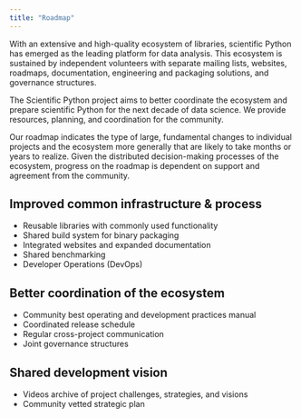 ```yaml
---
title: "Roadmap"
---
```


With an extensive and high-quality ecosystem of libraries, scientific Python
has emerged as the leading platform for data analysis.
This ecosystem is sustained by independent volunteers with separate mailing lists,
websites, roadmaps, documentation, engineering and packaging solutions,
and governance structures.

The Scientific Python project aims to better coordinate the ecosystem and
prepare scientific Python for the next decade of data science.
We provide resources, planning, and coordination for the community.

Our roadmap indicates the type of large, fundamental changes to individual projects
and the ecosystem more generally that are likely to take months or years to realize.
Given the distributed decision-making processes of the ecosystem, progress on the
roadmap is dependent on support and agreement from the community.

## Improved common infrastructure & process

- Reusable libraries with commonly used functionality
- Shared build system for binary packaging
- Integrated websites and expanded documentation
- Shared benchmarking
- Developer Operations (DevOps)

## Better coordination of the ecosystem

- Community best operating and development practices manual
- Coordinated release schedule
- Regular cross-project communication
- Joint governance structures

## Shared development vision

- Videos archive of project challenges, strategies, and visions
- Community vetted strategic plan
